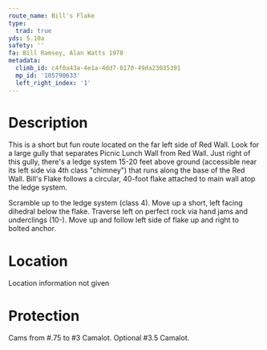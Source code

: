 ```yaml
---
route_name: Bill's Flake
type:
  trad: true
yds: 5.10a
safety: ''
fa: Bill Ramsey, Alan Watts 1978
metadata:
  climb_id: c4f0a43a-4e1a-4dd7-8170-49da23035391
  mp_id: '105790633'
  left_right_index: '1'
---
```

# Description
This is a short but fun route located on the far left side of Red Wall.  Look for a large gully that separates Picnic Lunch Wall from Red Wall.  Just right of this gully, there's a ledge system 15-20 feet above ground (accessible near its left side via 4th class "chimney") that runs along the base of the Red Wall.  Bill's Flake follows a circular, 40-foot flake attached to main wall atop the ledge system.

Scramble up to the ledge system (class 4).  Move up a short, left facing dihedral below the flake.  Traverse left on perfect rock via hand jams and underclings (10-).  Move up and follow left side of flake up and right to bolted anchor.

# Location
Location information not given

# Protection
Cams from #.75 to #3 Camalot.  Optional #3.5 Camalot.
